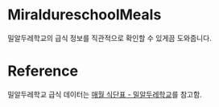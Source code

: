 # MiraldureschoolMeals
밀알두레학교의 급식 정보를 직관적으로 확인할 수 있게끔 도와줍니다.

# Reference
밀알두레학교 급식 데이터는 <a href="https://www.miraldure.com/Board/Index/30">매월 식단표 - 밀알두레학교</a>를 참고함.
